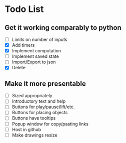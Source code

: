 # Todo List

## Get it working comparably to python

- [ ] Limits on number of inputs
- [x] Add timers
- [x] Implement computation
- [ ] Implement saved state
- [ ] Import/Export to json
- [x] Delete

## Make it more presentable

- [ ] Sized appropriately
- [ ] Introductory text and help
- [ ] Buttons for play/pause/lift/etc.
- [ ] Buttons for placing objects
- [ ] Buttons have tooltips
- [ ] Popup window for copy/pasting links
- [ ] Host in github
- [ ] Make drawings resize